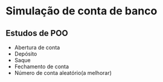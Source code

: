 # Simulação de conta de banco

## Estudos de POO

* Abertura de conta
* Depósito
* Saque
* Fechamento de conta
* Número de conta aleatório(a melhorar)